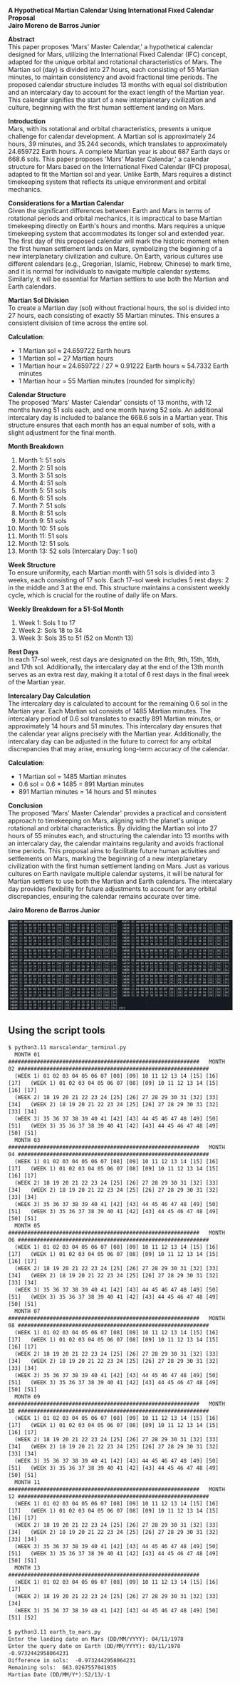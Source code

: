 **A Hypothetical Martian Calendar Using International Fixed Calendar Proposal**  
**Jairo Moreno de Barros Junior**

**Abstract**  
This paper proposes 'Mars' Master Calendar,' a hypothetical calendar designed for Mars, utilizing the International Fixed Calendar (IFC) concept, adapted for the unique orbital and rotational characteristics of Mars. The Martian sol (day) is divided into 27 hours, each consisting of 55 Martian minutes, to maintain consistency and avoid fractional time periods. The proposed calendar structure includes 13 months with equal sol distribution and an intercalary day to account for the exact length of the Martian year. This calendar signifies the start of a new interplanetary civilization and culture, beginning with the first human settlement landing on Mars.

**Introduction**  
Mars, with its rotational and orbital characteristics, presents a unique challenge for calendar development. A Martian sol is approximately 24 hours, 39 minutes, and 35.244 seconds, which translates to approximately 24.659722 Earth hours. A complete Martian year is about 687 Earth days or 668.6 sols. This paper proposes 'Mars' Master Calendar,' a calendar structure for Mars based on the International Fixed Calendar (IFC) proposal, adapted to fit the Martian sol and year. Unlike Earth, Mars requires a distinct timekeeping system that reflects its unique environment and orbital mechanics.

**Considerations for a Martian Calendar**  
Given the significant differences between Earth and Mars in terms of rotational periods and orbital mechanics, it is impractical to base Martian timekeeping directly on Earth's hours and months. Mars requires a unique timekeeping system that accommodates its longer sol and extended year. The first day of this proposed calendar will mark the historic moment when the first human settlement lands on Mars, symbolizing the beginning of a new interplanetary civilization and culture. On Earth, various cultures use different calendars (e.g., Gregorian, Islamic, Hebrew, Chinese) to mark time, and it is normal for individuals to navigate multiple calendar systems. Similarly, it will be essential for Martian settlers to use both the Martian and Earth calendars.

**Martian Sol Division**  
To create a Martian day (sol) without fractional hours, the sol is divided into 27 hours, each consisting of exactly 55 Martian minutes. This ensures a consistent division of time across the entire sol.

**Calculation**:  
- 1 Martian sol ≈ 24.659722 Earth hours
- 1 Martian sol = 27 Martian hours
- 1 Martian hour ≈ 24.659722 / 27 ≈ 0.91222 Earth hours ≈ 54.7332 Earth minutes
- 1 Martian hour = 55 Martian minutes (rounded for simplicity)

**Calendar Structure**  
The proposed 'Mars' Master Calendar' consists of 13 months, with 12 months having 51 sols each, and one month having 52 sols. An additional intercalary day is included to balance the 668.6 sols in a Martian year. This structure ensures that each month has an equal number of sols, with a slight adjustment for the final month.

**Month Breakdown**  
1. Month 1: 51 sols  
2. Month 2: 51 sols  
3. Month 3: 51 sols  
4. Month 4: 51 sols  
5. Month 5: 51 sols  
6. Month 6: 51 sols  
7. Month 7: 51 sols  
8. Month 8: 51 sols  
9. Month 9: 51 sols  
10. Month 10: 51 sols  
11. Month 11: 51 sols  
12. Month 12: 51 sols  
13. Month 13: 52 sols (Intercalary Day: 1 sol)

**Week Structure**  
To ensure uniformity, each Martian month with 51 sols is divided into 3 weeks, each consisting of 17 sols. Each 17-sol week includes 5 rest days: 2 in the middle and 3 at the end. This structure maintains a consistent weekly cycle, which is crucial for the routine of daily life on Mars.

**Weekly Breakdown for a 51-Sol Month**  
1. Week 1: Sols 1 to 17  
2. Week 2: Sols 18 to 34  
3. Week 3: Sols 35 to 51 (52 on Month 13)

**Rest Days**  
In each 17-sol week, rest days are designated on the 8th, 9th, 15th, 16th, and 17th sol. Additionally, the intercalary day at the end of the 13th month serves as an extra rest day, making it a total of 6 rest days in the final week of the Martian year.

**Intercalary Day Calculation**  
The intercalary day is calculated to account for the remaining 0.6 sol in the Martian year. Each Martian sol consists of 1485 Martian minutes. The intercalary period of 0.6 sol translates to exactly 891 Martian minutes, or approximately 14 hours and 51 minutes. This intercalary day ensures that the calendar year aligns precisely with the Martian year. Additionally, the intercalary day can be adjusted in the future to correct for any orbital discrepancies that may arise, ensuring long-term accuracy of the calendar.

**Calculation**:  
- 1 Martian sol = 1485 Martian minutes
- 0.6 sol = 0.6 * 1485 = 891 Martian minutes
- 891 Martian minutes = 14 hours and 51 minutes

**Conclusion**  
The proposed 'Mars' Master Calendar' provides a practical and consistent approach to timekeeping on Mars, aligning with the planet's unique rotational and orbital characteristics. By dividing the Martian sol into 27 hours of 55 minutes each, and structuring the calendar into 13 months with an intercalary day, the calendar maintains regularity and avoids fractional time periods. This proposal aims to facilitate future human activities and settlements on Mars, marking the beginning of a new interplanetary civilization with the first human settlement landing on Mars. Just as various cultures on Earth navigate multiple calendar systems, it will be natural for Martian settlers to use both the Martian and Earth calendars. The intercalary day provides flexibility for future adjustments to account for any orbital discrepancies, ensuring the calendar remains accurate over time.

**Jairo Moreno de Barros Junior**





![mars calendar](https://github.com/masterzion/mars_calendar/blob/main/Screenshot_20240703_025513.png?raw=true)




## Using the script tools

```
$ python3.11 marscalendar_terminal.py
  MONTH 01 ############################################################   MONTH 02 ############################################################
  (WEEK 1) 01 02 03 04 05 06 07 [08] [09] 10 11 12 13 14 [15] [16] [17]   (WEEK 1) 01 02 03 04 05 06 07 [08] [09] 10 11 12 13 14 [15] [16] [17]
  (WEEK 2) 18 19 20 21 22 23 24 [25] [26] 27 28 29 30 31 [32] [33] [34]   (WEEK 2) 18 19 20 21 22 23 24 [25] [26] 27 28 29 30 31 [32] [33] [34]
  (WEEK 3) 35 36 37 38 39 40 41 [42] [43] 44 45 46 47 48 [49] [50] [51]   (WEEK 3) 35 36 37 38 39 40 41 [42] [43] 44 45 46 47 48 [49] [50] [51]
  MONTH 03 ############################################################   MONTH 04 ############################################################
  (WEEK 1) 01 02 03 04 05 06 07 [08] [09] 10 11 12 13 14 [15] [16] [17]   (WEEK 1) 01 02 03 04 05 06 07 [08] [09] 10 11 12 13 14 [15] [16] [17]
  (WEEK 2) 18 19 20 21 22 23 24 [25] [26] 27 28 29 30 31 [32] [33] [34]   (WEEK 2) 18 19 20 21 22 23 24 [25] [26] 27 28 29 30 31 [32] [33] [34]
  (WEEK 3) 35 36 37 38 39 40 41 [42] [43] 44 45 46 47 48 [49] [50] [51]   (WEEK 3) 35 36 37 38 39 40 41 [42] [43] 44 45 46 47 48 [49] [50] [51]
  MONTH 05 ############################################################   MONTH 06 ############################################################
  (WEEK 1) 01 02 03 04 05 06 07 [08] [09] 10 11 12 13 14 [15] [16] [17]   (WEEK 1) 01 02 03 04 05 06 07 [08] [09] 10 11 12 13 14 [15] [16] [17]
  (WEEK 2) 18 19 20 21 22 23 24 [25] [26] 27 28 29 30 31 [32] [33] [34]   (WEEK 2) 18 19 20 21 22 23 24 [25] [26] 27 28 29 30 31 [32] [33] [34]
  (WEEK 3) 35 36 37 38 39 40 41 [42] [43] 44 45 46 47 48 [49] [50] [51]   (WEEK 3) 35 36 37 38 39 40 41 [42] [43] 44 45 46 47 48 [49] [50] [51]
  MONTH 07 ############################################################   MONTH 08 ############################################################
  (WEEK 1) 01 02 03 04 05 06 07 [08] [09] 10 11 12 13 14 [15] [16] [17]   (WEEK 1) 01 02 03 04 05 06 07 [08] [09] 10 11 12 13 14 [15] [16] [17]
  (WEEK 2) 18 19 20 21 22 23 24 [25] [26] 27 28 29 30 31 [32] [33] [34]   (WEEK 2) 18 19 20 21 22 23 24 [25] [26] 27 28 29 30 31 [32] [33] [34]
  (WEEK 3) 35 36 37 38 39 40 41 [42] [43] 44 45 46 47 48 [49] [50] [51]   (WEEK 3) 35 36 37 38 39 40 41 [42] [43] 44 45 46 47 48 [49] [50] [51]
  MONTH 09 ############################################################   MONTH 10 ############################################################
  (WEEK 1) 01 02 03 04 05 06 07 [08] [09] 10 11 12 13 14 [15] [16] [17]   (WEEK 1) 01 02 03 04 05 06 07 [08] [09] 10 11 12 13 14 [15] [16] [17]
  (WEEK 2) 18 19 20 21 22 23 24 [25] [26] 27 28 29 30 31 [32] [33] [34]   (WEEK 2) 18 19 20 21 22 23 24 [25] [26] 27 28 29 30 31 [32] [33] [34]
  (WEEK 3) 35 36 37 38 39 40 41 [42] [43] 44 45 46 47 48 [49] [50] [51]   (WEEK 3) 35 36 37 38 39 40 41 [42] [43] 44 45 46 47 48 [49] [50] [51]
  MONTH 11 ############################################################   MONTH 12 ############################################################
  (WEEK 1) 01 02 03 04 05 06 07 [08] [09] 10 11 12 13 14 [15] [16] [17]   (WEEK 1) 01 02 03 04 05 06 07 [08] [09] 10 11 12 13 14 [15] [16] [17]
  (WEEK 2) 18 19 20 21 22 23 24 [25] [26] 27 28 29 30 31 [32] [33] [34]   (WEEK 2) 18 19 20 21 22 23 24 [25] [26] 27 28 29 30 31 [32] [33] [34]
  (WEEK 3) 35 36 37 38 39 40 41 [42] [43] 44 45 46 47 48 [49] [50] [51]   (WEEK 3) 35 36 37 38 39 40 41 [42] [43] 44 45 46 47 48 [49] [50] [51]
  MONTH 13 ############################################################ 
  (WEEK 1) 01 02 03 04 05 06 07 [08] [09] 10 11 12 13 14 [15] [16] [17] 
  (WEEK 2) 18 19 20 21 22 23 24 [25] [26] 27 28 29 30 31 [32] [33] [34] 
  (WEEK 3) 35 36 37 38 39 40 41 [42] [43] 44 45 46 47 48 [49] [50] [51] [52] 

$ python3.11 earth_to_mars.py 
Enter the landing date on Mars (DD/MM/YYYY): 04/11/1978
Enter the query date on Earth (DD/MM/YYYY): 03/11/1978
-0.9732442958064231
Difference in sols:  -0.9732442958064231
Remaining sols:  663.0267557041935
Martian Date (DD/MM/Y*):52/13/-1

```
